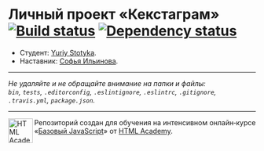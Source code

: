 # Личный проект «Кекстаграм» [![Build status][travis-image]][travis-url] [![Dependency status][dependency-image]][dependency-url]

* Студент: [Yuriy Stotyka](https://up.htmlacademy.ru/javascript/7/user/67126).
* Наставник: [Софья Ильинова](https://htmlacademy.ru/profile/i).

---

_Не удаляйте и не обращайте внимание на папки и файлы:_<br>
_`bin`, `tests`, `.editorconfig`, `.eslintignore`, `.eslintrc`, `.gitignore`, `.travis.yml`, `package.json`._

---

<a href="https://htmlacademy.ru/intensive/javascript"><img align="left" width="50" height="50" title="HTML Academy" src="https://up.htmlacademy.ru/static/img/intensive/javascript/logo-for-github.svg"></a>

Репозиторий создан для обучения на интенсивном онлайн‑курсе «[Базовый JavaScript](https://htmlacademy.ru/intensive/javascript)» от [HTML Academy](https://htmlacademy.ru).

[travis-image]: https://travis-ci.org/htmlacademy-javascript/67126-kekstagram.svg?branch=master
[travis-url]: https://travis-ci.org/htmlacademy-javascript/67126-kekstagram
[dependency-image]: https://david-dm.org/htmlacademy-javascript/67126-kekstagram.svg?style=flat-square
[dependency-url]: https://david-dm.org/htmlacademy-javascript/67126-kekstagram
